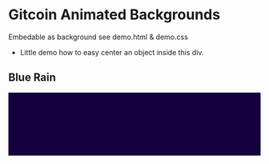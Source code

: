# Gitcoin Animated Backgrounds

Embedable as background see demo.html & demo.css
+ Little demo how to easy center an object inside this div.



## Blue Rain
 
![animation](assets/background_blue_rain_animated.svg)


